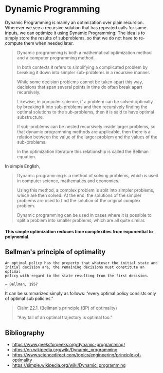 <h1>Dynamic Programming</h1>
Dynamic Programming is mainly an optimization over plain recursion. 
Wherever we see a recursive solution that has repeated calls for same inputs, we can optimize it using Dynamic Programming. 
The idea is to simply store the results of subproblems, so that we do not have to re-compute them when needed later.

>
> Dynamic programming is both a mathematical optimization method and a computer programming method. 
>
> In both contexts it refers to simplifying a complicated problem by breaking it down into simpler sub-problems in a recursive manner. 
>
> While some decision problems cannot be taken apart this way, decisions that span several points in time do often break apart recursively. 
>
> Likewise, in computer science, if a problem can be solved optimally by breaking it into sub-problems and then recursively finding the optimal solutions to the sub-problems, then it is said to have optimal substructure.
>
> If sub-problems can be nested recursively inside larger problems, so that dynamic programming methods are applicable, then there is a relation between the value of the larger problem and the values of the sub-problems. 
>
> In the optimization literature this relationship is called the Bellman equation.

In simple English,
>
> Dynamic programming is a method of solving problems, which is used in computer science, mathematics and economics. 
>
> Using this method, a complex problem is split into simpler problems, which are then solved. At the end, the solutions of the simpler problems are used to find the solution of the original complex problem.
>
> Dynamic programming can be used in cases where it is possible to split a problem into smaller problems, which are all quite similar.


#### This simple optimization reduces time complexities from exponential to polynomial. 

<h2>Bellman's principle of optimality</h2>


```
An optimal policy has the property that whatever the initial state and
initial decision are, the remaining decisions must constitute an optimal
policy with regard to the state resulting from the first decision.

— Bellman, 1957
```

It can be summarized simply as follows: “every optimal policy consists only of optimal sub policies.”
>
> Claim 22.1. (Bellman's principle (BP) of optimality)
>
> “Any tail of an optimal trajectory is optimal too.” 



















<h2>Bibliography</h2>

* https://www.geeksforgeeks.org/dynamic-programming/
* https://en.wikipedia.org/wiki/Dynamic_programming
* https://www.sciencedirect.com/topics/engineering/principle-of-optimality
* https://simple.wikipedia.org/wiki/Dynamic_programming
